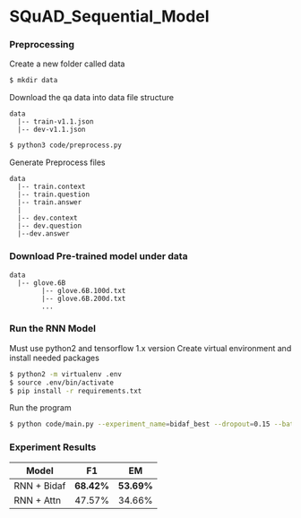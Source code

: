 # SQuAD_Sequential_Model

### Preprocessing
Create a new folder called data
```bash
$ mkdir data
```

Download the qa data into data
file structure
```
data 
  |-- train-v1.1.json
  |-- dev-v1.1.json
```

```bash
$ python3 code/preprocess.py
```

Generate Preprocess files
```
data 
  |-- train.context
  |-- train.question
  |-- train.answer
  |
  |-- dev.context
  |-- dev.question
  |--dev.answer
```

### Download Pre-trained model under data
```
data 
  |-- glove.6B
        |-- glove.6B.100d.txt
        |-- glove.6B.200d.txt
  		...
```

### Run the RNN Model
Must use python2 and tensorflow 1.x version
Create virtual environment and install needed packages
```bash
$ python2 -m virtualenv .env
$ source .env/bin/activate
$ pip install -r requirements.txt
```

Run the program
```bash
$ python code/main.py --experiment_name=bidaf_best --dropout=0.15 --batch_size=60 --hidden_size_encoder=150 --embedding_size=100 --do_char_embed=False --add_highway_layer=True --rnet_attention=False --bidaf_attention=True --answer_pointer_RNET=False --smart_span=True --hidden_size_modeling=150 --mode=train

```

### Experiment Results
| Model         | F1         |  EM         |
| ------------- |:----------:| :---------: |
| RNN + Bidaf   | **68.42%** | **53.69%**  |
| RNN + Attn    | 47.57%     | 34.66%      |





